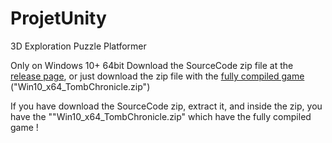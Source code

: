 # ProjetUnity
3D Exploration Puzzle Platformer

Only on Windows 10+ 64bit
Download the SourceCode zip file at the [release page](https://github.com/Spatulox/TombChronicle/releases), or just download the zip file with the [fully compiled game](https://github.com/Spatulox/TombChronicle) ("Win10_x64_TombChronicle.zip")


If you have download the SourceCode zip, extract it, and inside the zip, you have the ""Win10_x64_TombChronicle.zip" which have the fully compiled game !

